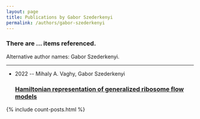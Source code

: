 ```yaml
---
layout: page
title: Publications by Gabor Szederkenyi
permalink: /authors/gabor-szederkenyi
---
```


<h3 id="number-posts">There are ... items referenced.</h3>
<p id='info-authors'>Alternative author names: Gabor Szederkenyi.</p>
<hr />
<ul class="post-list">
<li><span class='post-meta'>2022 -- Mihaly A. Vaghy, Gabor Szederkenyi</span><h3><a class='post-link' href="{{ site.baseurl }}/hamiltonian-representation-of-generalized-ribosome-flow-models">Hamiltonian representation of generalized ribosome flow models</a></h3></li>

</ul>
{% include count-posts.html %}
